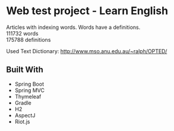 # Web test project - Learn English  

Articles with indexing words. Words have a definitions.  
111732 words  
175788 definitions  

Used Text Dictionary: http://www.mso.anu.edu.au/~ralph/OPTED/ 

## Built With
* Spring Boot
* Spring MVC
* Thymeleaf
* Gradle
* H2
* AspectJ
* Riot.js
 

